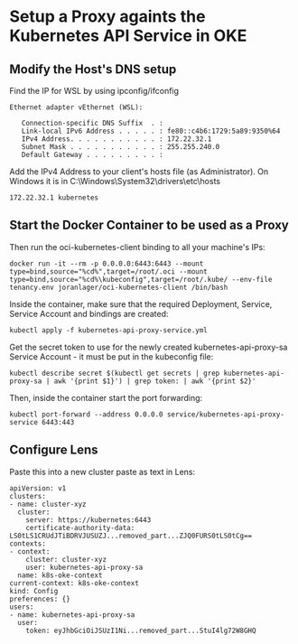 # Setup a Proxy againts the Kubernetes API Service in OKE

## Modify the Host's DNS setup
Find the IP for WSL by using ipconfig/ifconfig
```
Ethernet adapter vEthernet (WSL):

   Connection-specific DNS Suffix  . :
   Link-local IPv6 Address . . . . . : fe80::c4b6:1729:5a89:9350%64
   IPv4 Address. . . . . . . . . . . : 172.22.32.1
   Subnet Mask . . . . . . . . . . . : 255.255.240.0
   Default Gateway . . . . . . . . . :
```

Add the IPv4 Address to your client's hosts file (as Administrator).
On Windows it is in C:\Windows\System32\drivers\etc\hosts

```
172.22.32.1 kubernetes
```

## Start the Docker Container to be used as a Proxy
Then run the oci-kubernetes-client binding to all your machine's IPs:
```
docker run -it --rm -p 0.0.0.0:6443:6443 --mount type=bind,source="%cd%",target=/root/.oci --mount type=bind,source="%cd%\kubeconfig",target=/root/.kube/ --env-file tenancy.env joranlager/oci-kubernetes-client /bin/bash
```

Inside the container, make sure that the required Deployment, Service, Service Account and bindings are created:
```
kubectl apply -f kubernetes-api-proxy-service.yml
```

Get the secret token to use for the newly created kubernetes-api-proxy-sa Service Account - it must be put in the kubeconfig file:
```
kubectl describe secret $(kubectl get secrets | grep kubernetes-api-proxy-sa | awk '{print $1}') | grep token: | awk '{print $2}'
```

Then, inside the container start the port forwarding:
```
kubectl port-forward --address 0.0.0.0 service/kubernetes-api-proxy-service 6443:443
```

## Configure Lens
Paste this into a new cluster paste as text in Lens:
```
apiVersion: v1
clusters:
- name: cluster-xyz
  cluster:
    server: https://kubernetes:6443
    certificate-authority-data: LS0tLS1CRUdJTiBDRVJUSUZJ...removed_part...ZJQ0FURS0tLS0tCg==
contexts:
- context:
    cluster: cluster-xyz
    user: kubernetes-api-proxy-sa
  name: k8s-oke-context
current-context: k8s-oke-context
kind: Config
preferences: {}
users:
- name: kubernetes-api-proxy-sa
  user:
    token: eyJhbGciOiJSUzI1Ni...removed_part...StuI4lg72W8GHQ
```
